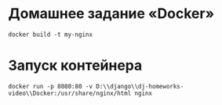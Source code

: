 # Домашнее задание «Docker»
```
docker build -t my-nginx
```
# Запуск контейнера
```
docker run -p 8080:80 -v D:\\django\\dj-homeworks-video\\Docker:/usr/share/nginx/html nginx
```
